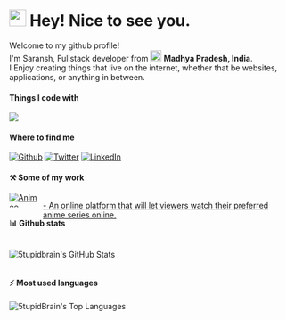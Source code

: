 <h1>
   <img src="https://emojis.slackmojis.com/emojis/images/1531849430/4246/blob-sunglasses.gif?1531849430" width="30"/> 
   Hey! Nice to see you.
</h1>
<p>Welcome to my github profile! </br> I'm Saransh, Fullstack developer from <img src="https://www.india.gov.in/sites/upload_files/npi/files/spotlights/national_flag.jpg" width="20"/> <b>Madhya Pradesh, India</b>. 
   <br/>I Enjoy creating things that live on the internet, whether that be websites, applications, or anything in between. 
</p>
<h4>Things I code with</h4>
<p>
   <img src="https://skillicons.dev/icons?i=react,js,ts,net,cs,nodejs,flutter,firebase,tailwind,git,github,azure,npm,vercel,mongo" />
</p>
<h4>Where to find me</h4>
<p><a href="https://github.com/saranshhardaha" target="_blank"><img alt="Github" src="https://img.shields.io/badge/GitHub-%2312100E.svg?&style=for-the-badge&logo=Github&logoColor=white" /></a> <a href="https://twitter.com/saranshhardaha" target="_blank"><img alt="Twitter" src="https://img.shields.io/badge/twitter-%231DA1F2.svg?&style=for-the-badge&logo=twitter&logoColor=white" /></a> <a href="https://www.linkedin.com/in/saranshhardaha" target="_blank"><img alt="LinkedIn" src="https://img.shields.io/badge/linkedin-%230077B5.svg?&style=for-the-badge&logo=linkedin&logoColor=white" /></a></p>
<h4>⚒️ Some of my work</h4>
<a href="https://animeo.vercel.app" target="_blank" style="display:flex;gap:6px;height:26px;">
   <img alt="Animeo" src="https://img.shields.io/badge/animeo-%230077B5.svg?&style=for-the-badge" />
   <p>- An online platform that will let viewers watch their preferred anime series online.</p>
</a>
<h4>📊 Github stats</h4>
<div style="display:flex;">
   <p align="center">   
      <img align="left" alt="5tupidbrain's GitHub Stats" src="https://github-readme-stats.vercel.app/api?username=saranshhardaha" />
</div>
<h4>⚡ Most used languages</h4>
<div>
   <p align="center">   
      <img align="left" alt="5tupidBrain's Top Languages" src="https://github-readme-stats.vercel.app/api/top-langs/?username=saranshhardaha">
</div>

